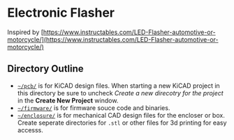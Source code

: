 # Electronic Flasher

Inspired by [https://www.instructables.com/LED-Flasher-automotive-or-motorcycle/](https://www.instructables.com/LED-Flasher-automotive-or-motorcycle/)

## Directory Outline
- [`~/pcb/`](pcb) is for KiCAD design files. When starting a new KiCAD project in this directory be sure to uncheck *Create a new direcotry for the project* in the **Create New Project** window.
- [`~/firmware/`](firmware) is for firmware souce code and binaries.
- [`~/enclosure/`](enclosure) is for mechanical CAD design files for the encloser or box. Create seperate directories for `.stl` or other files for 3d printing for easy accesss.
